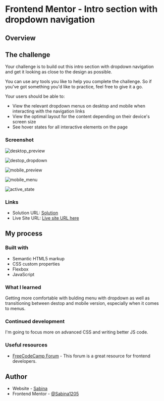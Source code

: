 # Frontend Mentor - Intro section with dropdown navigation

## Overview

## The challenge

Your challenge is to build out this intro section with dropdown navigation and get it looking as close to the design as possible.

You can use any tools you like to help you complete the challenge. So if you've got something you'd like to practice, feel free to give it a go.

Your users should be able to:

- View the relevant dropdown menus on desktop and mobile when interacting with the navigation links
- View the optimal layout for the content depending on their device's screen size
- See hover states for all interactive elements on the page

### Screenshot

![desktop_preview](https://github.com/Sabina1205/Frontend-mentor-challenges-4/assets/96692767/46370ef8-f688-4b3e-bd7a-1d5e66b41f59)

![destop_dropdown](https://github.com/Sabina1205/Frontend-mentor-challenges-4/assets/96692767/85456628-5c2a-4392-91be-cfdcd0dd5cc5)

![mobile_preview](https://github.com/Sabina1205/Frontend-mentor-challenges-4/assets/96692767/c9a12ab0-9cf1-4827-87c9-b665af3c4451)

![mobile_menu](https://github.com/Sabina1205/Frontend-mentor-challenges-4/assets/96692767/6fa1a91c-79a6-4303-bfef-b9dcb38ebd78)

![active_state](https://github.com/Sabina1205/Frontend-mentor-challenges-4/assets/96692767/0fc90409-54cd-4096-a8c4-be775a8e4813)

### Links

- Solution URL: [Solution](https://github.com/Sabina1205/Frontend-mentor-challenges-4/tree/main/intro-section-with-dropdown-navigation-main)
- Live Site URL: [Live site URL here]()

## My process

### Built with

- Semantic HTML5 markup
- CSS custom properties
- Flexbox
- JavaScript

### What I learned

Getting more comfortable with bulding menu with dropdown as well as transitioning between destop and mobile version, especially when it comes to menus.

### Continued development

I'm going to focus more on advanced CSS and writing better JS code.

### Useful resources

- [FreeCodeCamp Forum](https://forum.freecodecamp.org/) - This forum is a great resource for frontend developers.

## Author

- Website - [Sabina](https://sabina1205.github.io/personal-website/)
- Frontend Mentor - [@Sabina1205](https://www.frontendmentor.io/home)
